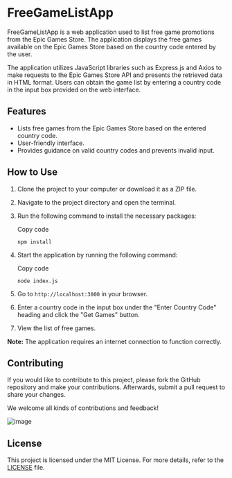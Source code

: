 
# FreeGameListApp

FreeGameListApp is a web application used to list free game promotions from the Epic Games Store. The application displays the free games available on the Epic Games Store based on the country code entered by the user.

The application utilizes JavaScript libraries such as Express.js and Axios to make requests to the Epic Games Store API and presents the retrieved data in HTML format. Users can obtain the game list by entering a country code in the input box provided on the web interface.

## Features

-   Lists free games from the Epic Games Store based on the entered country code.
-   User-friendly interface.
-   Provides guidance on valid country codes and prevents invalid input.

## How to Use

1.  Clone the project to your computer or download it as a ZIP file.
2.  Navigate to the project directory and open the terminal.
3.  Run the following command to install the necessary packages:
    
    Copy code
    
    `npm install` 
    
4.  Start the application by running the following command:
    
    Copy code
    
    `node index.js` 
    
5.  Go to `http://localhost:3000` in your browser.
6.  Enter a country code in the input box under the "Enter Country Code" heading and click the "Get Games" button.
7.  View the list of free games.

**Note:** The application requires an internet connection to function correctly.

## Contributing

If you would like to contribute to this project, please fork the GitHub repository and make your contributions. Afterwards, submit a pull request to share your changes.

We welcome all kinds of contributions and feedback!

![image](https://github.com/Yunaks/epicgames-freegameapi/assets/64258925/30f5393b-1703-4116-aa84-5104349e14f9)

## License

This project is licensed under the MIT License. For more details, refer to the [LICENSE](https://github.com/Yunaks/epicgames-freegameapi/blob/main/LICENSE) file.
